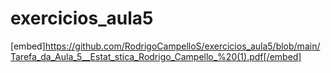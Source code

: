 # exercicios_aula5
[embed]https://github.com/RodrigoCampelloS/exercicios_aula5/blob/main/Tarefa_da_Aula_5__Estat_stica_Rodrigo_Campello_%20(1).pdf[/embed]
